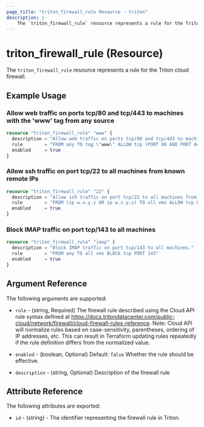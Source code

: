 ```yaml
---
page_title: "triton_firewall_rule Resource - triton"
description: |-
    The `triton_firewall_rule` resource represents a rule for the Triton cloud firewall.
---
```


# triton_firewall_rule (Resource)

The `triton_firewall_rule` resource represents a rule for the Triton cloud firewall.

## Example Usage

### Allow web traffic on ports tcp/80 and tcp/443 to machines with the 'www' tag from any source

```terraform
resource "triton_firewall_rule" "www" {
  description = "Allow web traffic on ports tcp/80 and tcp/443 to machines with the 'www' tag from any source."
  rule        = "FROM any TO tag \"www\" ALLOW tcp (PORT 80 AND PORT 443)"
  enabled     = true
}
```

### Allow ssh traffic on port tcp/22 to all machines from known remote IPs

```terraform
resource "triton_firewall_rule" "22" {
  description = "Allow ssh traffic on port tcp/22 to all machines from known remote IPs."
  rule        = "FROM (ip w.x.y.z OR ip w.x.y.z) TO all vms ALLOW tcp PORT 22"
  enabled     = true
}
```

### Block IMAP traffic on port tcp/143 to all machines

```terraform
resource "triton_firewall_rule" "imap" {
  description = "Block IMAP traffic on port tcp/143 to all machines."
  rule        = "FROM any TO all vms BLOCK tcp PORT 143"
  enabled     = true
}
```

## Argument Reference

The following arguments are supported:

* `rule` - (string, Required) The firewall rule described using the Cloud API rule syntax defined at https://docs.tritondatacenter.com/public-cloud/network/firewall/cloud-firewall-rules-reference. Note: Cloud API will normalize rules based on case-sensitivity, parentheses, ordering of IP addresses, etc. This can result in Terraform updating rules repeatedly if the rule definition differs from the normalized value.

* `enabled` - (boolean, Optional) Default: `false` Whether the rule should be effective.

* `description` - (string, Optional) Description of the firewall rule

## Attribute Reference

The following attributes are exported:

* `id` - (string) - The identifier representing the firewall rule in Triton.
